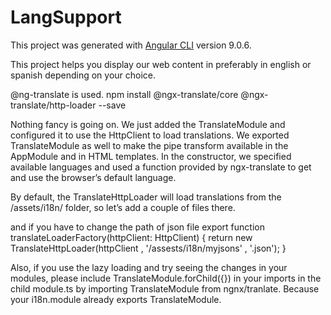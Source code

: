 # LangSupport

This project was generated with [Angular CLI](https://github.com/angular/angular-cli) version 9.0.6.

This project helps you display our web content in preferably in english or spanish depending on your choice.

@ng-translate is used.
npm install @ngx-translate/core @ngx-translate/http-loader --save

Nothing fancy is going on. We just added the  TranslateModule and configured it to use the HttpClient to load translations. We exported TranslateModule as well to make the pipe transform available in the AppModule and in HTML templates. In the constructor, we specified available languages and used a function provided by ngx-translate to get and use the browser’s default language.

By default, the TranslateHttpLoader will load translations from the /assets/i18n/ folder, so let’s add a couple of files there.


and if you have to change the path of json file
export function translateLoaderFactory(httpClient: HttpClient) {
  return new TranslateHttpLoader(httpClient , '/assests/i18n/myjsons' , '.json');
}


Also, if you use the lazy loading and try seeing the changes in your modules, please include 
TranslateModule.forChild({}) in your imports in the child module.ts by importing TranslateModule from ngnx/tranlate. Because your i18n.module already exports TranslateModule.




